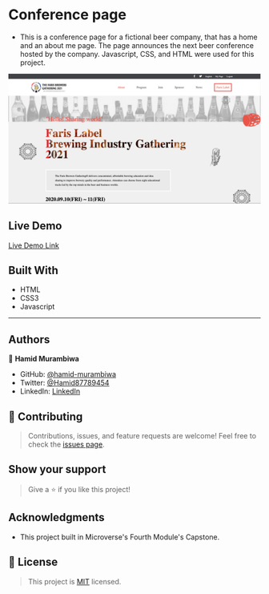 # Conference page
- This is a conference page for a fictional beer company, that has a home and an about me page. The page announces the next beer conference hosted by the company. Javascript, CSS, and HTML were used for this project.

![an image of the portfolio mobile page  webpage](https://github.com/hamid-murambiwa/home-page-image/blob/master/home-page.png)
## Live Demo

[Live Demo Link](https://622d781581749956e38f35ab--brave-hodgkin-36a9b7.netlify.app/)

## Built With

- HTML
- CSS3
- Javascript

---
## Authors

👤 **Hamid Murambiwa**

- GitHub: [@hamid-murambiwa](https://github.com/hamid-murambiwa/)
- Twitter: [@Hamid87789454](https://twitter.com/Hamid87789454/)
- LinkedIn: [LinkedIn](https://linkedin.com/in/hamid-murambiwa/)


## 🤝 Contributing

>Contributions, issues, and feature requests are welcome!
>Feel free to check the [issues page](../../issues/).


## Show your support

>Give a ⭐️ if you like this project!

## Acknowledgments

- This project built in Microverse's Fourth Module's Capstone.

## 📝 License

>This project is [MIT](./MIT.md) licensed.